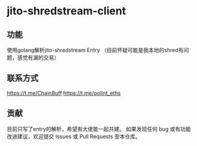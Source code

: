 # jito-shredstream-client


## 功能

使用golang解析jito-shredstream Entry （目前怀疑可能是我本地的shred有问题，感觉有漏的交易）


## 联系方式
https://t.me/ChainBuff
https://t.me/polint_eths


## 贡献
目前只写了entry的解析，希望有大佬能一起共建。
如果发现任何 bug 或有功能改进建议，欢迎提交 Issues 或 Pull Requests 至本仓库。